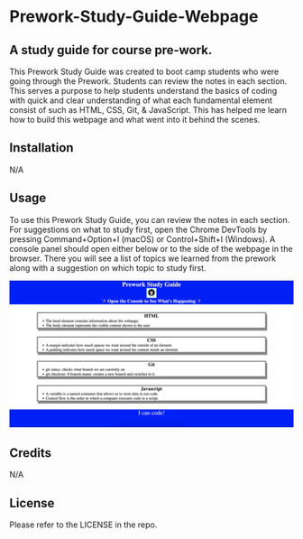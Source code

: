 # Prework-Study-Guide-Webpage

## A study guide for course pre-work.
This Prework Study Guide was created to boot camp students who were going through the Prework. Students can review the notes in each section. This serves a purpose to help students understand the basics of coding with quick and clear understanding of what each fundamental element consist of such as HTML, CSS, Git, & JavaScript. This has helped me learn how to build this webpage and what went into it behind the scenes. 


## Installation

N/A

## Usage

To use this Prework Study Guide, you can review the notes in each section. For suggestions on what to study first, open the Chrome DevTools by pressing Command+Option+I (macOS) or Control+Shift+I (Windows). A console panel should open either below or to the side of the webpage in the browser. There you will see a list of topics we learned from the prework along with a suggestion on which topic to study first.


<img src="./assets/studyguidewebpage.png" alt="Screenshot of webpage." />


## Credits

N/A

## License

Please refer to the LICENSE in the repo.